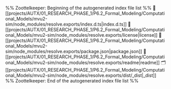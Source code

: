 %% Zoottelkeeper: Beginning of the autogenerated index file list  %%
📄 [[projects/AUTX/01_RESEARCH_PHASE_1/P6.2_Formal_Modeling/Computational_Models/mvu2-sim/node_modules/resolve.exports/index.d.ts|index.d.ts]]
📄 [[projects/AUTX/01_RESEARCH_PHASE_1/P6.2_Formal_Modeling/Computational_Models/mvu2-sim/node_modules/resolve.exports/license|license]]
📄 [[projects/AUTX/01_RESEARCH_PHASE_1/P6.2_Formal_Modeling/Computational_Models/mvu2-sim/node_modules/resolve.exports/package.json|package.json]]
📄 [[projects/AUTX/01_RESEARCH_PHASE_1/P6.2_Formal_Modeling/Computational_Models/mvu2-sim/node_modules/resolve.exports/readme|readme]]
🗂️ [[projects/AUTX/01_RESEARCH_PHASE_1/P6.2_Formal_Modeling/Computational_Models/mvu2-sim/node_modules/resolve.exports/dist/_dist|_dist]]
%% Zoottelkeeper: End of the autogenerated index file list  %%
